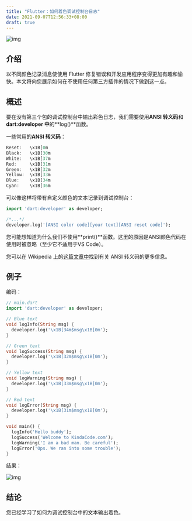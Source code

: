 ```yaml
---
title: "Flutter：如何着色调试控制台日志"
date: 2021-09-07T12:56:33+08:00
draft: true
---
```



![img](https://luckly007.oss-cn-beijing.aliyuncs.com/image/Screen-Shot-2021-08-26-at-16.10.30.jpg)



## 介绍

以不同颜色记录消息使使用 Flutter 修复错误和开发应用程序变得更加有趣和愉快。本文将向您展示如何在不使用任何第三方插件的情况下做到这一点。

## 概述

要在没有第三个包的调试控制台中输出彩色日志，我们需要使用**ANSI 转义码**和**dart:developer 中**的**log()**函数。

一些常用的**ANSI 转义码**：

```dart
Reset:   \x1B[0m
Black:   \x1B[30m
White:   \x1B[37m
Red:     \x1B[31m
Green:   \x1B[32m
Yellow:  \x1B[33m
Blue:    \x1B[34m
Cyan:    \x1B[36m
```

可以像这样将带有自定义颜色的文本记录到调试控制台：

```dart
import 'dart:developer' as developer;

/*...*/
developer.log('[ANSI color code][your text][ANSI reset code]');
```

您可能想知道为什么我们不使用**print()**函数。这里的原因是ANSI颜色代码在使用时被忽略（至少它不适用于VS Code）。

您可以在 Wikipedia 上的[这篇文章中](https://en.wikipedia.org/wiki/ANSI_escape_code)找到有关 ANSI 转义码的更多信息。

## **例子**

编码：

```dart
// main.dart
import 'dart:developer' as developer;

// Blue text
void logInfo(String msg) {
  developer.log('\x1B[34m$msg\x1B[0m');
}

// Green text
void logSuccess(String msg) {
  developer.log('\x1B[32m$msg\x1B[0m');
}

// Yellow text
void logWarning(String msg) {
  developer.log('\x1B[33m$msg\x1B[0m');
}

// Red text
void logError(String msg) {
  developer.log('\x1B[31m$msg\x1B[0m');
}

void main() {
  logInfo('Hello buddy');
  logSuccess('Welcome to KindaCode.com');
  logWarning('I am a bad man. Be careful');
  logError('Ops. We ran into some trouble');
}
```

结果：

![img](https://luckly007.oss-cn-beijing.aliyuncs.com/image/Screen-Shot-2021-08-26-at-16.13.24.jpg)

## 结论



您已经学习了如何为调试控制台中的文本输出着色。
